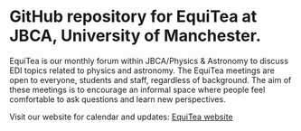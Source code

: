 # GitHub repository for EquiTea at JBCA, University of Manchester. 

EquiTea is our monthly forum within JBCA/Physics & Astronomy to discuss EDI topics related to physics and astronomy. The EquiTea meetings are open to everyone, students and staff, regardless of background. The aim of these meetings is to encourage an informal space where people feel comfortable to ask questions and learn new perspectives.

Visit our website for calendar and updates: [EquiTea website](https://www.jb.man.ac.uk/meetings/equitea/)
